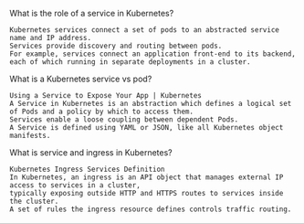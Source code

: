 What is the role of a service in Kubernetes?
````
Kubernetes services connect a set of pods to an abstracted service name and IP address.
Services provide discovery and routing between pods.
For example, services connect an application front-end to its backend,
each of which running in separate deployments in a cluster.
````

What is a Kubernetes service vs pod?
````
Using a Service to Expose Your App | Kubernetes
A Service in Kubernetes is an abstraction which defines a logical set of Pods and a policy by which to access them.
Services enable a loose coupling between dependent Pods.
A Service is defined using YAML or JSON, like all Kubernetes object manifests.
````


What is service and ingress in Kubernetes?
````
Kubernetes Ingress Services Definition
In Kubernetes, an ingress is an API object that manages external IP access to services in a cluster,
typically exposing outside HTTP and HTTPS routes to services inside the cluster.
A set of rules the ingress resource defines controls traffic routing.
````
